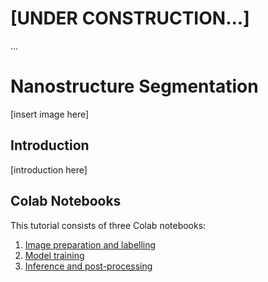 # [UNDER CONSTRUCTION...]
...

# Nanostructure Segmentation
[insert image here]
## Introduction
[introduction here]
## Colab Notebooks
This tutorial consists of three Colab notebooks:
1. [Image preparation and labelling](https://colab.research.google.com/github/Martin09/DeepSEM/blob/master/segmentation-NWs/1_nw_seg_image_prep.ipynb)
2. [Model training](https://colab.research.google.com/github/Martin09/DeepSEM/blob/master/segmentation-NWs/2_nw_seg_training.ipynb)
3. [Inference and post-processing](https://colab.research.google.com/github/Martin09/DeepSEM/blob/master/segmentation-NWs/3_nw_seg_inference.ipynb)
